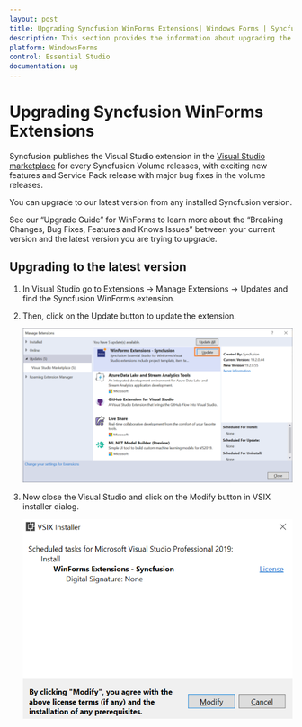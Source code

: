 ```yaml
---
layout: post
title: Upgrading Syncfusion WinForms Extensions| Windows Forms | Syncfusion
description: This section provides the information about upgrading the Syncfusion Windows Forms extensions in extension manager UI.
platform: WindowsForms
control: Essential Studio
documentation: ug
---
```


# Upgrading Syncfusion WinForms Extensions

Syncfusion publishes the Visual Studio extension in the [Visual Studio marketplace](https://marketplace.visualstudio.com/items?itemName=SyncfusionInc.Windows-Extensions) for every Syncfusion Volume releases, with exciting new features and Service Pack release with  major bug fixes in the volume releases.

You can upgrade to our latest version from any installed Syncfusion version.

See our “Upgrade Guide” for WinForms to learn more about the “Breaking Changes, Bug Fixes, Features and Knows Issues” between your current version and the latest version you are trying to upgrade.

## Upgrading to the latest version

1.  In Visual Studio go to Extensions -> Manage Extensions -> Updates and find the Syncfusion WinForms extension.

2.  Then, click on the Update button to update the extension.

    ![Update WinForms Extensions](images/UpdateExtensionUI.png)

3.  Now close the Visual Studio and click on the Modify button in VSIX installer dialog.

    ![Update WinForms Extensions](images/InstallUpdatedVersion.png)